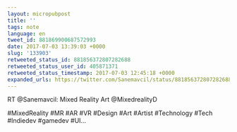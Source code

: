 ```yaml
---
layout: micropubpost
title: ''
tags: note
language: en
tweet_id: 881869900687572993
date: 2017-07-03 13:39:03 +0000
slug: '133903'
retweeted_status_id: 881856372807282688
retweeted_status_user_id: 405871371
retweeted_status_timestamp: 2017-07-03 12:45:18 +0000
expanded_urls: https://twitter.com/Sanemavcil/status/881856372807282688/video/1
---
```

RT @Sanemavcil: Mixed Reality Art @MixedrealityD 

#MixedReality #MR #AR #VR #Design #Art #Artist #Technology #Tech
#Indiedev #gamedev #UI…
